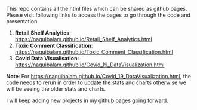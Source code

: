 This repo contains all the html files which can be shared as github pages.
Please visit following links to access the pages to go through the code and presentation.
1. __Retail Shelf Analytics__: https://naquibalam.github.io/Retail_Shelf_Analytics.html
2. __Toxic Comment Classification__: https://naquibalam.github.io/Toxic_Comment_Classification.html
3. __Covid Data Visualisation__: https://naquibalam.github.io/Covid_19_DataVisualization.html

__Note__: For https://naquibalam.github.io/Covid_19_DataVisualization.html, the code needs to rerun in order to update the stats and charts otherwise we will 
be seeing the older stats and charts.


I will keep adding new projects in my github pages going forward.


